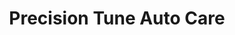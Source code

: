 ---
title: "Precision Tune Auto Care"
url: /maple-grove/precision-tune-auto-care/
shop: Autowerkstatt
---